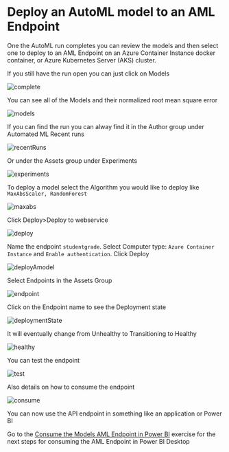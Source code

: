 # Deploy an AutoML model to an AML Endpoint

One the AutoML run completes you can review the models and then select one to deploy to an AML Endpoint on an Azure Container Instance docker container, or Azure Kubernetes Server (AKS) cluster.

If you still have the run open you can just click on Models

![complete](https://raw.githubusercontent.com/DataSnowman/MLworkshop/main/images/complete.png)

You can see all of the Models and their normalized root mean square error

![models](https://raw.githubusercontent.com/DataSnowman/MLworkshop/main/images/models.png)

If you can find the run you can alway find it in the Author group under Automated ML Recent runs

![recentRuns](https://raw.githubusercontent.com/DataSnowman/MLworkshop/main/images/recentRuns.png)

Or under the Assets group under Experiments

![experiments](https://raw.githubusercontent.com/DataSnowman/MLworkshop/main/images/experiments.png)

To deploy a model select the Algorithm you would like to deploy like `MaxAbsScaler, RandomForest` 

![maxabs](https://raw.githubusercontent.com/DataSnowman/MLworkshop/main/images/maxabs.png)

Click Deploy>Deploy to webservice

![deploy](https://raw.githubusercontent.com/DataSnowman/MLworkshop/main/images/deploy.png)

Name the endpoint `studentgrade`. Select Computer type: `Azure Container Instance` and `Enable authentication`.  Click Deploy

![deployAmodel](https://raw.githubusercontent.com/DataSnowman/MLworkshop/main/images/deployAmodel.png)

Select Endpoints in the Assets Group

![endpoint](https://raw.githubusercontent.com/DataSnowman/MLworkshop/main/images/endpoint.png)

Click on the Endpoint name to see the Deployment state

![deploymentState](https://raw.githubusercontent.com/DataSnowman/MLworkshop/main/images/deploymentState.png)

It will eventually change from Unhealthy to Transitioning to Healthy

![healthy](https://raw.githubusercontent.com/DataSnowman/MLworkshop/main/images/healthy.png)

You can test the endpoint

![test](https://raw.githubusercontent.com/DataSnowman/MLworkshop/main/images/test.png)

Also details on how to consume the endpoint

![consume](https://raw.githubusercontent.com/DataSnowman/MLworkshop/main/images/consume.png)

You can now use the API endpoint in something like an application or Power BI

Go to the [Consume the Models AML Endpoint in Power BI](https://github.com/DataSnowman/MLworkshop/blob/main/exercises/consumeModelpbi.md) exercise for the next steps for consuming the AML Endpoint in Power BI Desktop








